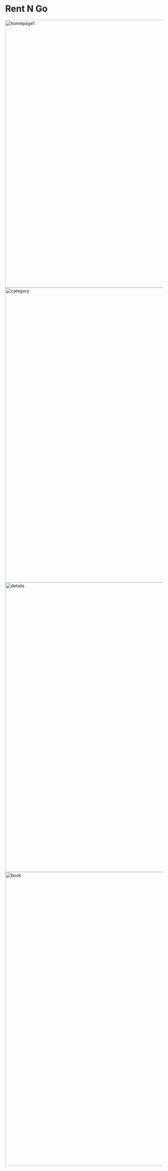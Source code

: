 # Rent N Go

<img width="853" alt="homepage1" src="https://github.com/user-attachments/assets/2a34db30-2edf-489f-afe7-d63a4acf2e4c">

<img width="940" alt="category" src="https://github.com/user-attachments/assets/e47cefea-0988-4f87-95fe-c45ce3211bb8">

<img width="923" alt="details" src="https://github.com/user-attachments/assets/3c9bf2fc-9312-4f66-8afa-870b77ef87fd">

<img width="937" alt="book" src="https://github.com/user-attachments/assets/6473bfe8-d76a-4fa3-9f45-b03badaed916">
